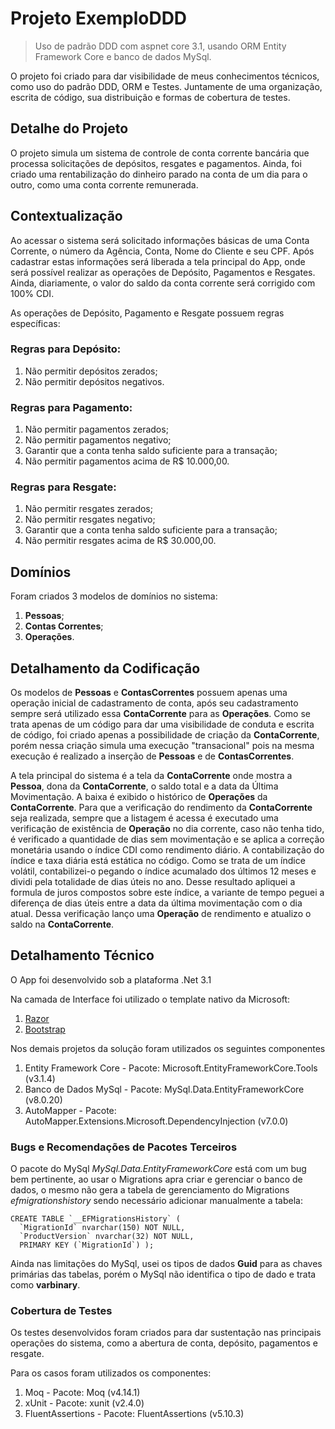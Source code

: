 # Projeto ExemploDDD
> Uso de padrão DDD com aspnet core 3.1, usando ORM Entity Framework Core e banco de dados MySql.

O projeto foi criado para dar visibilidade de meus conhecimentos técnicos, como uso do padrão DDD, ORM e Testes. 
Juntamente de uma organização, escrita de código, sua distribuição e formas de cobertura de testes. 

## Detalhe do Projeto

O projeto simula um sistema de controle de conta corrente bancária que processa solicitações de depósitos, resgates e pagamentos. 
Ainda, foi criado uma rentabilização do dinheiro parado na conta de um dia para o outro, como uma conta corrente remunerada.

## Contextualização
Ao acessar o sistema será solicitado informações básicas de uma Conta Corrente, o número da Agência, Conta, Nome do Cliente e seu CPF.
Após cadastrar estas informações será liberada a tela principal do App, onde será possível realizar as operações de Depósito, Pagamentos e Resgates.
Ainda, diariamente, o valor do saldo da conta corrente será corrigido com 100% CDI.

As operações de Depósito, Pagamento e Resgate possuem regras específicas:

### Regras para Depósito:
1. Não permitir depósitos zerados;
2. Não permitir depósitos negativos.

### Regras para Pagamento:
1. Não permitir pagamentos zerados;
2. Não permitir pagamentos negativo;
3. Garantir que a conta tenha saldo suficiente para a transação;
4. Não permitir pagamentos acima de R$ 10.000,00.

### Regras para Resgate:
1. Não permitir resgates zerados;
2. Não permitir resgates negativo;
3. Garantir que a conta tenha saldo suficiente para a transação;
4. Não permitir resgates acima de R$ 30.000,00.

## Domínios
Foram criados 3 modelos de domínios no sistema:
1. __Pessoas__;
2. __Contas Correntes__;
3. __Operações__.

## Detalhamento da Codificação
Os modelos de __Pessoas__ e __ContasCorrentes__ possuem apenas uma operação inicial de cadastramento de conta, após seu cadastramento sempre será utilizado essa __ContaCorrente__ para as __Operações__. 
Como se trata apenas de um código para dar uma visibilidade de conduta e escrita de código, foi criado apenas a possibilidade de criação da __ContaCorrente__, porém nessa criação simula uma execução "transacional" pois na mesma execução é realizado a inserção de __Pessoas__ e de __ContasCorrentes__.

A tela principal do sistema é a tela da __ContaCorrente__ onde mostra a __Pessoa__, dona da __ContaCorrente__, o saldo total e a data da Última Movimentação. A baixa é exibido o histórico de __Operações__ da __ContaCorrente__. 
Para que a verificação do rendimento da __ContaCorrente__ seja realizada, sempre que a listagem é acessa é executado uma verificação de existência de __Operação__ no dia corrente, caso não tenha tido, é verificado a quantidade de dias sem movimentação e se aplica a correção monetária usando o índice CDI como rendimento diário. A contabilização do índice e taxa diária está estática no código. Como se trata de um índice volátil, contabilizei-o pegando o índice acumalado dos últimos 12 meses e dividi pela totalidade de dias úteis no ano. Desse resultado apliquei a formula de juros compostos sobre este índice, a variante de tempo peguei a diferença de dias úteis entre a data da última movimentação com o dia atual. Dessa verificação lanço uma __Operação__ de rendimento e atualizo o saldo na __ContaCorrente__.

## Detalhamento Técnico
O App foi desenvolvido sob a plataforma .Net 3.1

Na camada de Interface foi utilizado o template nativo da Microsoft:
1. [Razor](https://docs.microsoft.com/pt-br/aspnet/core/razor-pages/?view=aspnetcore-3.1&tabs=visual-studio)
2. [Bootstrap](https://getbootstrap.com/docs/4.5/getting-started/introduction)

Nos demais projetos da solução foram utilizados os seguintes componentes
1. Entity Framework Core - Pacote: Microsoft.EntityFrameworkCore.Tools (v3.1.4)
2. Banco de Dados MySql - Pacote: MySql.Data.EntityFrameworkCore (v8.0.20)
3. AutoMapper - Pacote: AutoMapper.Extensions.Microsoft.DependencyInjection (v7.0.0)

### Bugs e Recomendações de Pacotes Terceiros
O pacote do MySql _MySql.Data.EntityFrameworkCore_ está com um bug bem pertinente, ao usar o Migrations apra criar e gerenciar o banco de dados, o mesmo não gera a tabela de gerenciamento do Migrations _efmigrationshistory_ sendo necessário adicionar manualmente a tabela:

```
CREATE TABLE `__EFMigrationsHistory` ( 
  `MigrationId` nvarchar(150) NOT NULL, 
  `ProductVersion` nvarchar(32) NOT NULL, 
  PRIMARY KEY (`MigrationId`) );
```

Ainda nas limitações do MySql, usei os tipos de dados __Guid__ para as chaves primárias das tabelas, porém o MySql não identifica o tipo de dado e trata como __varbinary__.

### Cobertura de Testes
Os testes desenvolvidos foram criados para dar sustentação nas principais operações do sistema, como a abertura de conta, depósito, pagamentos e resgate.

Para os casos foram utilizados os componentes:
1. Moq - Pacote: Moq (v4.14.1)
2. xUnit - Pacote: xunit (v2.4.0)
3. FluentAssertions - Pacote: FluentAssertions (v5.10.3)

